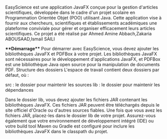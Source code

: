 EasyScience est une application JavaFX conçue pour la gestion d'articles scientifiques, développée dans le cadre d'un projet scolaire en Programmation Orientée Objet (POO) utilisant Java. Cette application vise à fournir aux chercheurs, scientifiques et établissements académiques une plateforme conviviale pour gérer et organiser efficacement leurs articles scientifiques. Ce projet a été réalisé par Ahmed Amine Abbach,Zakaria ABOUSAAD,Ismail SAILI

************************\*\*************************Démarrage************************\*\*************************
Pour démarrer avec EasyScience, vous devez ajouter les bibliothèques JavaFX et PDFBox à votre projet. Les bibliothèques JavaFX sont nécessaires pour le développement d'applications JavaFX, et PDFBox est une bibliothèque Java open source pour la manipulation de documents PDF.
Structure des dossiers
L'espace de travail contient deux dossiers par défaut, où :

src : le dossier pour maintenir les sources
lib : le dossier pour maintenir les dépendances

Dans le dossier lib, vous devez ajouter les fichiers JAR contenant les bibliothèques JavaFX. Ces fichiers JAR peuvent être téléchargés depuis le site officiel d'Oracle ou d'autres sources fiables. Une fois que vous avez les fichiers JAR, placez-les dans le dossier lib de votre projet.
Assurez-vous également que votre environnement de développement intégré (IDE) ou votre build tool Maven ou Gradle est configuré pour inclure les bibliothèques JavaFX dans le classpath du projet.
